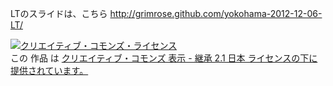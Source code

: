 
LTのスライドは、こちら <http://grimrose.github.com/yokohama-2012-12-06-LT/>

<a rel="license" href="http://creativecommons.org/licenses/by-sa/2.1/jp/"><img alt="クリエイティブ・コモンズ・ライセンス" style="border-width:0" src="http://i.creativecommons.org/l/by-sa/2.1/jp/88x31.png" /></a><br />この 作品 は <a rel="license" href="http://creativecommons.org/licenses/by-sa/2.1/jp/">クリエイティブ・コモンズ 表示 - 継承 2.1 日本 ライセンスの下に提供されています。</a>
